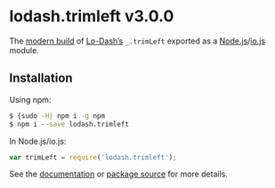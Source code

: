 # lodash.trimleft v3.0.0

The [modern build](https://github.com/lodash/lodash/wiki/Build-Differences) of [Lo-Dash’s](https://lodash.com/) `_.trimLeft` exported as a [Node.js](http://nodejs.org/)/[io.js](https://iojs.org/) module.

## Installation

Using npm:

```bash
$ {sudo -H} npm i -g npm
$ npm i --save lodash.trimleft
```

In Node.js/io.js:

```js
var trimLeft = require('lodash.trimleft');
```

See the [documentation](https://lodash.com/docs#trimLeft) or [package source](https://github.com/lodash/lodash/blob/3.0.0-npm-packages/lodash.trimleft) for more details.
